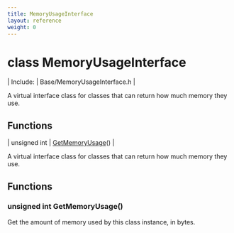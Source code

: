 ```yaml
---
title: MemoryUsageInterface
layout: reference
weight: 0
---
```

class MemoryUsageInterface
===

| Include: | Base/MemoryUsageInterface.h |

A virtual interface class for classes that can return how much memory they use.
  


Functions
---

| unsigned int | [GetMemoryUsage](#GetMemoryUsage)() |

A virtual interface class for classes that can return how much memory they use.
  


Functions
---

### <a name="GetMemoryUsage"/>unsigned int GetMemoryUsage()
Get the amount of memory used by this class instance, in bytes.
